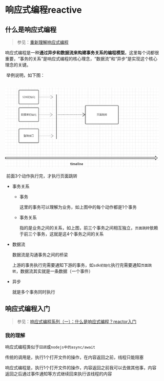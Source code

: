 # 响应式编程reactive

## 什么是响应式编程

> 参见：[重新理解响应式编程](https://www.jianshu.com/p/c95e29854cb1) 

​	响应式编程是一种**通过异步和数据流来构建事务关系的编程模型**。这里每个词都很重要，“事务的关系”是响应式编程的核心理念，“数据流”和“异步”是实现这个核心理念的关键。

​	举例说明，如下图：

​	![image-20190115170603536](assets/image-20190115170603536-7543163.png) 

​	前面3个动作执行完，才执行页面跳转

+ 事务关系

  + 事务

    这里的事务可以理解为业务，如上图中的每个动作都是1个事务

  + 事务关系

    指的是业务之间的关系，如上图，前三个事务之间相互独立，`页面跳转`依赖于前三个事务，这就是这4个事务之间的关系

+ 数据流

  数据流是沟通事务之间的桥梁

  上游的事务执行完需要通知下游的事务，如`sdk初始化`执行完需要通知`页面跳转`，数据流其实就是一条数据（一个事件）

+ 异步

  就是多个事务同时执行

## 响应式编程入门

> 参见：[响应式编程系列（一）：什么是响应式编程？reactor入门](https://www.cnblogs.com/yuanrw/p/10050509.html)  

### 我的理解

​	     响应式编程类似于`回调`或`nodejs中的async/await`

​	传统的调用是，执行1个打开文件的操作，在内容返回之前，线程只能阻塞

​	响应式编程是，执行1个打开文件的操作，内容返回之前我可以去做其他事，内容返回之后通过事件通知等方式继续回来执行该线程的内容